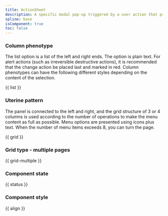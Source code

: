 ```yaml
---
title: ActionSheet
description: A specific modal pop-up triggered by a user action that presents a set of two or more options related to the current situation.
spline: base
isComponent: true
toc: false
---
```


### Column phenotype

The list option is a list of the left and right ends.
The option is plain text.
For alert actions (such as irreversible destructive actions), it is recommended that the change action be placed last and marked in red.
Column phenotypes can have the following different styles depending on the content of the selection.

{{ list }}

### Uterine pattern

The panel is connected to the left and right, and the grid structure of 3 or 4 columns is used according to the number of operations to make the menu content as full as possible.
Menu options are presented using icons plus text.
When the number of menu items exceeds 8, you can turn the page.

{{ grid }}

### Grid type - multiple pages

{{ grid-multiple }}

### Component state

{{ status }}

### Component style

{{ align }}
